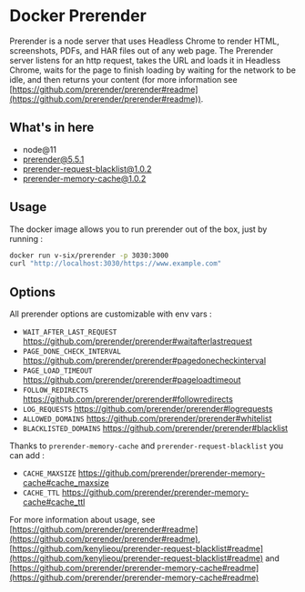 Docker Prerender
===========================

Prerender is a node server that uses Headless Chrome to render HTML, screenshots, PDFs, and HAR files out of any web page. The Prerender server listens for an http request, takes the URL and loads it in Headless Chrome, waits for the page to finish loading by waiting for the network to be idle, and then returns your content (for more information see [https://github.com/prerender/prerender#readme](https://github.com/prerender/prerender#readme)).

## What's in here

- node@11
- prerender@5.5.1
- prerender-request-blacklist@1.0.2
- prerender-memory-cache@1.0.2

## Usage

The docker image allows you to run prerender out of the box, just by running :
```bash
docker run v-six/prerender -p 3030:3000
curl "http://localhost:3030/https://www.example.com"
```

## Options

All prerender options are customizable with env vars :
- `WAIT_AFTER_LAST_REQUEST` https://github.com/prerender/prerender#waitafterlastrequest
- `PAGE_DONE_CHECK_INTERVAL` https://github.com/prerender/prerender#pagedonecheckinterval
- `PAGE_LOAD_TIMEOUT` https://github.com/prerender/prerender#pageloadtimeout
- `FOLLOW_REDIRECTS` https://github.com/prerender/prerender#followredirects
- `LOG_REQUESTS` https://github.com/prerender/prerender#logrequests
- `ALLOWED_DOMAINS` https://github.com/prerender/prerender#whitelist
- `BLACKLISTED_DOMAINS` https://github.com/prerender/prerender#blacklist

Thanks to `prerender-memory-cache` and `prerender-request-blacklist` you can add :
- `CACHE_MAXSIZE` https://github.com/prerender/prerender-memory-cache#cache_maxsize
- `CACHE_TTL` https://github.com/prerender/prerender-memory-cache#cache_ttl



For more information about usage, see [https://github.com/prerender/prerender#readme](https://github.com/prerender/prerender#readme), [https://github.com/kenylieou/prerender-request-blacklist#readme](https://github.com/kenylieou/prerender-request-blacklist#readme) and [https://github.com/prerender/prerender-memory-cache#readme](https://github.com/prerender/prerender-memory-cache#readme)